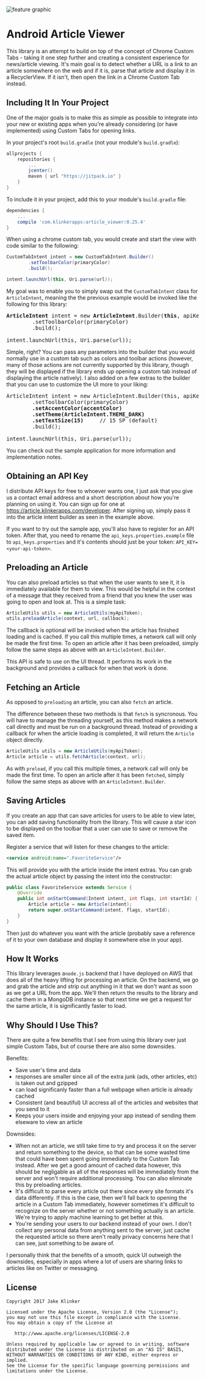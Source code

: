 ![feature graphic](artwork/sample.png)

# Android Article Viewer

This library is an attempt to build on top of the concept of Chrome Custom Tabs - taking it one step further and creating a consistent experience for news/article viewing. It's main goal is to detect whether a URL is a link to an article somewhere on the web and if it is, parse that article and display it in a RecyclerView. If it isn't, then open the link in a Chrome Custom Tab instead.

## Including It In Your Project

One of the major goals is to make this as simple as possible to integrate into your new or existing apps when you're already considering (or have implemented) using Custom Tabs for opening links.

In your project's root `build.gradle` (not your module's `build.gradle`):

```groovy
allprojects {
    repositories {
        ...
        jcenter()
        maven { url "https://jitpack.io" }
    }
}
```

To include it in your project, add this to your module's `build.gradle` file:

```groovy
dependencies {
	...
	compile 'com.klinkerapps:article_viewer:0.25.4'
}
```

When using a chrome custom tab, you would create and start the view with code similar to the following:

```java
CustomTabIntent intent = new CustomTabIntent.Builder()
        .setToolbarColor(primaryColor)
        .build();

intent.launchUrl(this, Uri.parse(url));
```

My goal was to enable you to simply swap out the `CustomTabIntent` class for `ArticleIntent`, meaning the the previous example would be invoked like the following for this library:

<pre lang="java">
<b>ArticleIntent</b> intent = new <b>ArticleIntent</b>.Builder(<b>this</b>, apiKey)
        .setToolbarColor(primaryColor)
        .build();

intent.launchUrl(this, Uri.parse(url));
</pre>

Simple, right? You can pass any parameters into the builder that you would normally use in a custom tab such as colors and toolbar actions (however, many of those actions are not currently supported by this library, though they will be displayed if the library ends up opening a custom tab instead of displaying the article natively). I also added on a few extras to the builder that you can use to customize the UI more to your liking:

<pre lang="java">
ArticleIntent intent = new ArticleIntent.Builder(this, apiKey)
        .setToolbarColor(primaryColor)
        <b>.setAccentColor(accentColor)</b>
        <b>.setTheme(ArticleIntent.THEME_DARK)</b>
        <b>.setTextSize(15)</b>     // 15 SP (default)
        .build();

intent.launchUrl(this, Uri.parse(url));
</pre>

You can check out the sample application for more information and implementation notes.

## Obtaining an API Key

I distribute API keys for free to whoever wants one, I just ask that you give us a contact email address and a short description about how you're planning on using it. You can sign up for one at https://article.klinkerapps.com/developer. After signing up, simply pass it into the article intent builder as seen in the example above.

If you want to try out the sample app, you'll also have to register for an API token. After that, you need to rename the `api_keys.properties.example` file to `api_keys.properties` and it's contents should just be your token: `API_KEY=<your-api-token>`.

## Preloading an Article

You can also preload articles so that when the user wants to see it, it is immediately available for them to view. This would be helpful in the context of a message that they received from a friend that you knew the user was going to open and look at. This is a simple task:

```java
ArticleUtils utils = new ArticleUtils(myApiToken);
utils.preloadArticle(context, url, callback);
```

The callback is optional will be invoked when the article has finished loading and is cached. If you call this multiple times, a network call will only be made the first time. To open an article after it has been preloaded, simply follow the same steps as above with an `ArticleIntent.Builder`.

This API is safe to use on the UI thread. It performs its work in the background and provides a callback for when that work is done.

## Fetching an Article

As opposed to `preloading` an article, you can also `fetch` an article.

The difference between these two methods is that `fetch` is syncronous. You will have to manage the threading yourself, as this method makes a network call directly and must be run on a background thread. Instead of providing a callback for when the article loading is completed, it will return the `Article` object directly.

```java
ArticleUtils utils = new ArticleUtils(myApiToken);
Article article = utils.fetchArticle(context, url);
```

As with `preload`, if you call this multiple times, a network call will only be made the first time. To open an article after it has been `fetched`, simply follow the same steps as above with an `ArticleIntent.Builder`.

## Saving Articles

If you create an app that can save articles for users to be able to view later, you can add saving functionality from the library. This will cause a star icon to be displayed on the toolbar that a user can use to save or remove the saved item.

Register a service that will listen for these changes to the article:

```xml
<service android:name=".FavoriteService"/>
```

This will provide you with the article inside the intent extras. You can grab the actual article object by passing the intent into the constructor:


```java
public class FavoriteService extends Service {
    @Override
    public int onStartCommand(Intent intent, int flags, int startId) {
        Article article = new Article(intent);
        return super.onStartCommand(intent, flags, startId);
    }
}
```

Then just do whatever you want with the article (probably save a reference of it to your own database and display it somewhere else in your app).

## How It Works

This library leverages a`node.js` backend that I have deployed on AWS that does all of the heavy lifting for processing an article. On the backend, we go and grab the article and strip out anything in it that we don't want as soon as we get a URL from the app. We'll then return the results to the library and cache them in a MongoDB instance so that next time we get a request for the same article, it is significantly faster to load.

## Why Should I Use This?

There are quite a few benefits that I see from using this library over just simple Custom Tabs, but of course there are also some downsides.

Benefits:
* Save user's time and data
 * responses are smaller since all of the extra junk (ads, other articles, etc) is taken out and gzipped
 * can load significanly faster than a full webpage when article is already cached
* Consistent (and beautiful) UI accress all of the articles and websites that you send to it
* Keeps your users inside and enjoying your app instead of sending them elseware to view an article

Downsides:
* When not an article, we still take time to try and process it on the server and return something to the device, so that can be some wasted time that could have been spent going immediately to the Custom Tab instead. After we get a good amount of cached data however, this should be negligable as all of the responses will be immediately from the server and won't require additional processing. You can also eliminate this by preloading articles.
* It's difficult to parse every article out there since every site formats it's data differently. If this is the case, then we'll fall back to opening the article in a Custom Tab immediately, however sometimes it's difficult to recognize on the server whether or not something actually is an article. We're trying to apply machine learning to get better at this.
* You're sending your users to our backend instead of your own. I don't collect any personal data from anything sent to the server, just cache the requested article so there aren't really privacy concerns here that I can see, just something to be aware of.

I personally think that the benefits of a smooth, quick UI outweigh the downsides, especially in apps where a lot of users are sharing links to articles like on Twitter or messaging.

## License

    Copyright 2017 Jake Klinker

    Licensed under the Apache License, Version 2.0 (the "License");
    you may not use this file except in compliance with the License.
    You may obtain a copy of the License at

       http://www.apache.org/licenses/LICENSE-2.0

    Unless required by applicable law or agreed to in writing, software
    distributed under the License is distributed on an "AS IS" BASIS,
    WITHOUT WARRANTIES OR CONDITIONS OF ANY KIND, either express or implied.
    See the License for the specific language governing permissions and
    limitations under the License.
